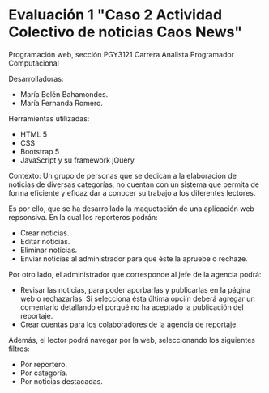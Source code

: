 # Evaluación 1 "Caso 2 Actividad Colectivo de noticias Caos News"

Programación web, sección PGY3121
Carrera Analista Programador Computacional

Desarrolladoras:
 - María Belén Bahamondes.
 - María Fernanda Romero.


Herramientas utilizadas:
 - HTML 5
 - CSS
 - Bootstrap 5
 - JavaScript y su framework jQuery


Contexto:
Un grupo de personas que se dedican a la elaboración de noticias de diversas categorías, no cuentan con un sistema que permita de forma eficiente y eficaz dar a conocer su trabajo a los diferentes lectores.

Es por ello, que se ha desarrollado la maquetación de una aplicación web repsonsiva. En la cual los reporteros podrán:
 - Crear noticias.
 - Editar noticias.
 - Eliminar noticias.
 - Enviar noticias al administrador para que éste la apruebe o rechaze.

Por otro lado, el administrador que corresponde al jefe de la agencia podrá:
 - Revisar las noticias, para poder aporbarlas y publicarlas en la página web o rechazarlas. Si selecciona ésta última opciín deberá agregar un comentario detallando el porqué no ha aceptado la publicación del reportaje.
 - Crear cuentas para los colaboradores de la agencia de reportaje.

Además, el lector podrá navegar por la web, seleccionando los siguientes filtros:
 - Por reportero.
 - Por categoría.
 - Por noticias destacadas.


 
